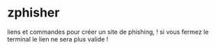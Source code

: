# zphisher
liens et commandes pour créer un site de phishing, ! si vous fermez le terminal le lien ne sera plus valide !
